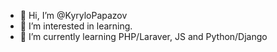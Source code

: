 - 👋 Hi, I’m @KyryloPapazov
- 👀 I’m interested in learning.
- 🌱 I’m currently learning PHP/Laraver, JS and Python/Django

<!---
KyryloPapazov/KyryloPapazov is a ✨ special ✨ repository because its `README.md` (this file) appears on your GitHub profile.
You can click the Preview link to take a look at your changes.
--->
